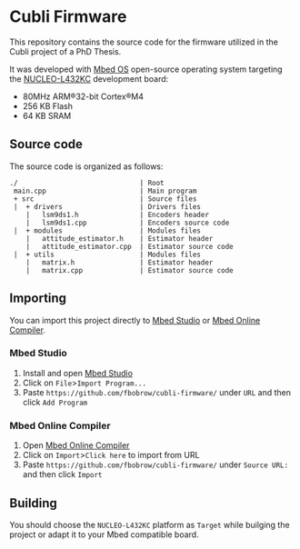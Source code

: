 # Cubli Firmware  

This repository contains the source code for the firmware utilized in the Cubli project of a PhD Thesis. 

It was developed with [Mbed OS](https://www.mbed.com/en/platform/mbed-os/) open-source operating system targeting the [NUCLEO-L432KC](https://www.st.com/en/evaluation-tools/nucleo-l432kc.html) development board:
* 80MHz ARM®32-bit Cortex®M4
* 256 KB Flash
* 64 KB SRAM

## Source code

The source code is organized as follows:

```
./                              | Root
 main.cpp                       | Main program
 + src                          | Source files
 |  + drivers                   | Drivers files
    |   lsm9ds1.h               | Encoders header
    |   lsm9ds1.cpp             | Encoders source code
 |  + modules                   | Modules files
    |   attitude_estimator.h    | Estimator header
    |   attitude_estimator.cpp  | Estimator source code
 |  + utils                     | Modules files
    |   matrix.h                | Estimator header
    |   matrix.cpp              | Estimator source code
```

## Importing

You can import this project directly to [Mbed Studio](https://os.mbed.com/studio/) or [Mbed Online Compiler](https://ide.mbed.com/).

### Mbed Studio

1. Install and open [Mbed Studio](https://os.mbed.com/studio/)
2. Click on ```File```>```Import Program...```
4. Paste ```https://github.com/fbobrow/cubli-firmware/``` under ```URL``` and then click ```Add Program```

### Mbed Online Compiler

1. Open [Mbed Online Compiler](https://ide.mbed.com/)
2. Click on ```Import```>```Click here``` to import from URL
3. Paste ```https://github.com/fbobrow/cubli-firmware/``` under ```Source URL:``` and then click ```Import```

## Building

You should choose the ```NUCLEO-L432KC``` platform as ```Target``` while builging the project or adapt it to your Mbed compatible board.
